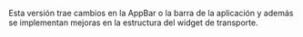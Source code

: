 Esta versión trae cambios en la AppBar o la barra de la aplicación y además se implementan mejoras en la estructura del widget de transporte. 
